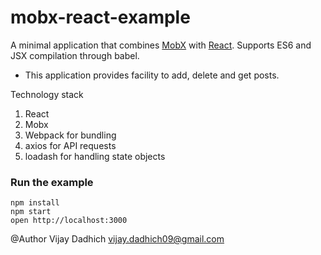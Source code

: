 mobx-react-example
=====================

A minimal application that combines [MobX](https://mobxjs.github.io/mobx) with [React](https://facebook.github.io/react).
Supports ES6 and JSX compilation through babel.

* This application provides facility to add, delete and get posts.

Technology stack
1.	React
2.	Mobx
3.	Webpack for bundling
4.	axios for API requests
5.	loadash for handling state objects 


### Run the example

```
npm install
npm start
open http://localhost:3000
```

@Author
Vijay Dadhich <vijay.dadhich09@gmail.com>
